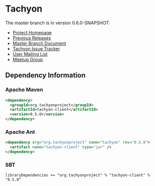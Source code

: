 Tachyon
=======

The master branch is in version 0.6.0-SNAPSHOT:

- [Project Homepage](http://www.tachyonproject.org)
- [Previous Releases](https://github.com/amplab/tachyon/tags)
- [Master Branch Document](http://tachyon-project.org/master/)
- [Tachyon Issue Tracker](https://spark-project.atlassian.net/browse/TACHYON)
- [User Mailing List](https://groups.google.com/forum/?fromgroups#!forum/tachyon-users)
- [Meetup Group](http://www.meetup.com/Tachyon)


## Dependency Information

### Apache Maven
```xml
<dependency>
  <groupId>org.tachyonproject</groupId>
  <artifactId>tachyon-client</artifactId>
  <version>0.5.0</version>
</dependency>
```

### Apache Ant
```xml
<dependency org="org.tachyonproject" name="tachyon" rev="0.5.0">
  <artifact name="tachyon-client" type="jar" />
</dependency>
```

### SBT
```
libraryDependencies += "org.tachyonproject" % "tachyon-client" % "0.5.0"
```
